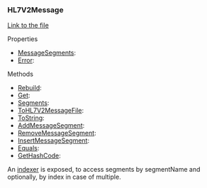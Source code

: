 ### HL7V2Message

[Link to the file](/api/ExpressionEvaluatorForDotNet.HL7V2Message.html)

Properties

- [MessageSegments](/api/ExpressionEvaluatorForDotNet.HL7V2Message.html#ExpressionEvaluatorForDotNet_HL7V2Message_MessageSegments):
- [Error](/api/ExpressionEvaluatorForDotNet.HL7V2Message.html#ExpressionEvaluatorForDotNet_HL7V2Message_Error):

Methods

- [Rebuild](/api/ExpressionEvaluatorForDotNet.HL7V2Message.html#ExpressionEvaluatorForDotNet_HL7V2Message_Rebuild):
- [Get](/api/ExpressionEvaluatorForDotNet.HL7V2Message.html#ExpressionEvaluatorForDotNet_HL7V2Message_Get_System_String_):
- [Segments](/api/ExpressionEvaluatorForDotNet.HL7V2Message.html#ExpressionEvaluatorForDotNet_HL7V2Message_Segments_System_String_):
- [ToHL7V2MessageFile](/api/ExpressionEvaluatorForDotNet.HL7V2Message.html#ExpressionEvaluatorForDotNet_HL7V2Message_ToHL7V2MessageFile):
- [ToString](/api/ExpressionEvaluatorForDotNet.HL7V2Message.html#ExpressionEvaluatorForDotNet_HL7V2Message_ToString):
- [AddMessageSegment](/api/ExpressionEvaluatorForDotNet.HL7V2Message.html#ExpressionEvaluatorForDotNet_HL7V2Message_AddMessageSegment_System_String_):
- [RemoveMessageSegment](/api/ExpressionEvaluatorForDotNet.HL7V2Message.html#ExpressionEvaluatorForDotNet_HL7V2Message_RemoveMessageSegment_System_String_System_Int32_):
- [InsertMessageSegment](/api/ExpressionEvaluatorForDotNet.HL7V2Message.html#ExpressionEvaluatorForDotNet_HL7V2Message_InsertMessageSegment_System_String_System_Int32_):
- [Equals](/api/ExpressionEvaluatorForDotNet.HL7V2Message.html#ExpressionEvaluatorForDotNet_HL7V2Message_Equals_System_Object_):
- [GetHashCode](/api/ExpressionEvaluatorForDotNet.HL7V2Message.html#ExpressionEvaluatorForDotNet_HL7V2Message_GetHashCode):

An [indexer](/api/ExpressionEvaluatorForDotNet.HL7V2Message.html#ExpressionEvaluatorForDotNet_HL7V2Message_Item_System_String_System_Int32_) is exposed, to access segments by segmentName and optionally, by index in case of multiple.
